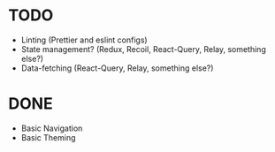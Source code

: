 # TODO

- Linting (Prettier and eslint configs)
- State management? (Redux, Recoil, React-Query, Relay, something else?)
- Data-fetching (React-Query, Relay, something else?)

# DONE

- Basic Navigation
- Basic Theming
